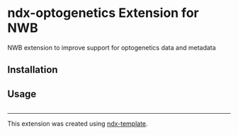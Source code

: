 # ndx-optogenetics Extension for NWB

NWB extension to improve support for optogenetics data and metadata

## Installation


## Usage

```python

```

---
This extension was created using [ndx-template](https://github.com/nwb-extensions/ndx-template).
